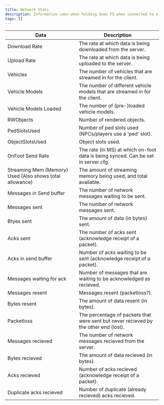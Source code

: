 ```yaml
---
title: Network Stats
description: Information seen when holding down F5 when connected to a server.
tags: []
---
```


| Data                                                     | **Description**                                                                      |
| -------------------------------------------------------- | ------------------------------------------------------------------------------------ |
| Download Rate                                            | The rate at which data is being downloaded from the server.                          |
| Upload Rate                                              | The rate at which data is being uploaded to the server.                              |
| Vehicles                                                 | The number of vehicles that are streamed in for the client.                          |
| Vehicle Models                                           | The number of different vehicle models that are streamed in for the client.          |
| Vehicle Models Loaded                                    | The number of (pre-)loaded vehicle models.                                           |
| RWObjects                                                | Number of rendered objects.                                                          |
| PedSlotsUsed                                             | Number of ped slots used (NPCs/players use a 'ped' slot).                            |
| ObjectSlotsUsed                                          | Object slots used.                                                                   |
| OnFoot Send Rate                                         | The rate (in MS) at which on-foot data is being synced. Can be set in server.cfg.    |
| Streaming Mem (Memory) Used (Also shows total allowance) | The amount of streaming memory being used, and total available.                      |
| Messages in Send buffer                                  | The number of network messages waiting to be sent.                                   |
| Messages sent                                            | The number of network messages sent.                                                 |
| Btyes sent                                               | The amount of data (in bytes) sent.                                                  |
| Acks sent                                                | The number of acks sent (acknowledge receipt of a packet).                           |
| Acks in send buffer                                      | Number of acks waiting to be sent (acknowledge receipt of a packet).                 |
| Messages waiting for ack                                 | Number of messages that are waiting to be acknowledged as recieved.                  |
| Messages resent                                          | Messages resent (packetloss?).                                                       |
| Bytes resent                                             | The amount of data resent (in bytes).                                                |
| Packetloss                                               | The percentage of packets that were sent but never recieved by the other end (lost). |
| Messages recieved                                        | The number of network messages recieved from the server.                             |
| Bytes recieved                                           | The amount of data recieved (in bytes).                                              |
| Acks recieved                                            | Number of acks recieved (acknowledge receipt of a packet).                           |
| Duplicate acks recieved                                  | Number of duplicate (already recieved) acks recieved.                                |
